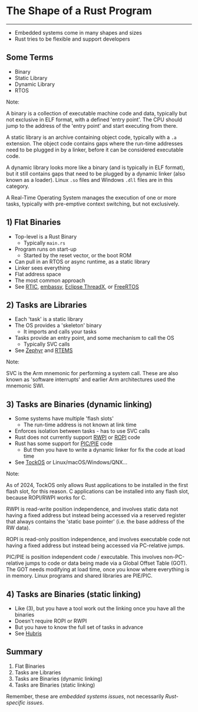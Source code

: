 # The Shape of a Rust Program

---

* Embedded systems come in many shapes and sizes
* Rust tries to be flexible and support developers

## Some Terms

* Binary
* Static Library
* Dynamic Library
* RTOS

Note:

A binary is a collection of executable machine code and data, typically but not
exclusive in ELF format, with a defined 'entry point'. The CPU should jump to
the address of the 'entry point' and start executing from there.

A static library is an archive containing object code, typically with a `.a`
extension. The object code contains gaps where the run-time addresses need to be
plugged in by a linker, before it can be considered executable code.

A dynamic library looks more like a binary (and is typically in ELF format), but
it still contains gaps that need to be plugged by a dynamic linker (also known
as a loader). Linux `.so` files and Windows `.dll` files are in this category.

A Real-Time Operating System manages the execution of one or more tasks,
typically with pre-emptive context switching, but not exclusively.

## 1) Flat Binaries

* Top-level is a Rust Binary
  * Typically `main.rs`
* Program runs on start-up
  * Started by the reset vector, or the boot ROM
* Can pull in an RTOS or async runtime, as a static library
* Linker sees everything
* Flat address space
* The most common approach
* See [RTIC](https://rtic.rs/), [embassy](https://embassy.dev), [Eclipse ThreadX](https://ferrous-systems.com/blog/rust-and-threadx/), or [FreeRTOS](https://github.com/ferrous-systems/freertos-experiments)

## 2) Tasks are Libraries

* Each 'task' is a static library
* The OS provides a 'skeleton' binary
  * It imports and calls your tasks
* Tasks provide an entry point, and some mechanism to call the OS
  * Typically SVC calls
* See
  [Zephyr](https://zephyrproject.org/zephyr-weekly-update-rust-coming-to-zephyr/)
  and [RTEMS](https://docs.rtems.org/branches/master/user/rust/index.html)

Note:

SVC is the Arm mnemonic for performing a system call. These are also known as
'software interrupts' and earlier Arm architectures used the mnemonic SWI.

## 3) Tasks are Binaries (dynamic linking)

* Some systems have multiple 'flash slots'
  * The run-time address is not known at link time
* Enforces isolation between tasks - has to use SVC calls
* Rust does not currently support [RWPI] or [ROPI] code
* Rust has some support for [PIC/PIE] code
  * But then you have to write a dynamic linker for fix the code at load time
* See [TockOS](https://tockos.org) or Linux/macOS/Windows/QNX...

[RWPI]: https://developer.arm.com/documentation/dui0774/l/Compiler-Command-line-Options/-frwpi---fno-rwpi?lang=en
[ROPI]: https://developer.arm.com/documentation/dui0774/l/Compiler-Command-line-Options/-fropi---fno-ropi?lang=en
[PIC/PIE]: https://mropert.github.io/2018/02/02/pic_pie_sanitizers/

Note:

As of 2024, TockOS only allows Rust applications to be installed in the first
flash slot, for this reason. C applications can be installed into any flash
slot, because ROPI/RWPI works for C.

RWPI is read-write position independence, and involves static data not having a
fixed address but instead being accessed via a reserved register that always
contains the 'static base pointer' (i.e. the base address of the RW data).

ROPI is read-only position independence, and involves executable code not having
a fixed address but instead being accessed via PC-relative jumps.

PIC/PIE is position independent code / executable. This involves non-PC-relative
jumps to code or data being made via a Global Offset Table (GOT). The GOT needs
modifying at load time, once you know where everything is in memory. Linux
programs and shared libraries are PIE/PIC.

## 4) Tasks are Binaries (static linking)

* Like (3), but you have a tool work out the linking once you have all the
  binaries
* Doesn't require ROPI or RWPI
* But you have to know the full set of tasks in advance
* See [Hubris](https://hubris.oxide.computer)

## Summary

1. Flat Binaries
2. Tasks are Libraries
3. Tasks are Binaries (dynamic linking)
4. Tasks are Binaries (static linking)

Remember, these are *embedded systems issues*, not necessarily *Rust-specific issues*.
